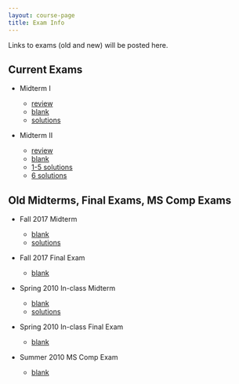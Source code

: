 ```yaml
---
layout: course-page
title: Exam Info
---
```


Links to exams (old and new) will be posted here. 

## Current Exams

- Midterm I
  - [review](assets/tests/M663f23_M1-review.pdf)
  - [blank](assets/tests/M663f23_M1.pdf)
  - [solutions](assets/tests/M663f23_M1-s.pdf)
 
- Midterm II
  - [review](assets/tests/M663f23_M2-review.pdf)
  - [blank](assets/tests/M663f23_M2.pdf)
  - [1-5 solutions](assets/tests/M663f23_M2-s.pdf)
  - [6 solutions](assets/tests/M2-last-page.pdf)

## Old Midterms, Final Exams, MS Comp Exams

- Fall 2017 Midterm
  - [blank](assets/tests/M663F17Midterm_I.pdf)
  - [solutions](assets/tests/M663F17Midterm_I-soln.pdf)
- Fall 2017 Final Exam
  - [blank](assets/tests/M663F17_Final_Exam-a.pdf)
 
- Spring 2010 In-class Midterm
  - [blank](assets/tests/M663Midterm_I_InClass.pdf)
  - [solutions](assets/tests/M663Midterm_I_InClass_s.pdf)
- Spring 2010 In-class Final Exam
  - [blank](assets/tests/M663Final_Exam_InClass-a.pdf)
- Summer 2010 MS Comp Exam
  - [blank](assets/tests/M663_Comp_Exam_2010.pdf)



